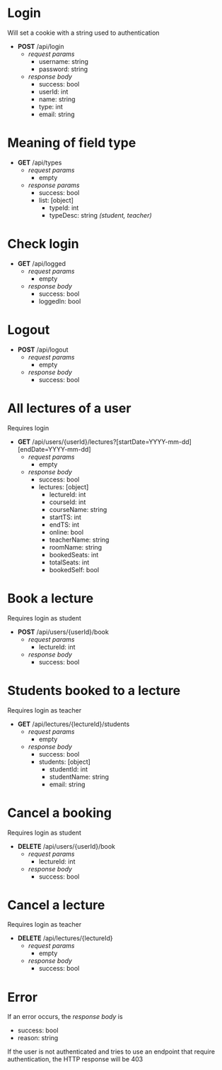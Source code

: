 # Login
Will set a cookie with a string used to authentication

- **POST** /api/login
  - *request params*
    - username: string
    - password: string
  - *response body*
    - success: bool
    - userId: int
    - name: string
    - type: int
    - email: string

# Meaning of field type
- **GET** /api/types
  - *request params*
    - empty
  - *response params*
    - success: bool
    - list: [object]
      - typeId: int
      - typeDesc: string *(student, teacher)*

# Check login
- **GET** /api/logged
  - *request params*
    - empty
  - *response body*
    - success: bool
    - loggedIn: bool

# Logout
- **POST** /api/logout
  - *request params*
    - empty
  - *response body*
    - success: bool

# All lectures of a user
Requires login

- **GET** /api/users/{userId}/lectures?[startDate=YYYY-mm-dd][endDate=YYYY-mm-dd]
  - *request params*
    - empty
  - *response body*
    - success: bool
    - lectures: [object]
      - lectureId: int
      - courseId: int
      - courseName: string
      - startTS: int
      - endTS: int
      - online: bool
      - teacherName: string
      - roomName: string
      - bookedSeats: int
      - totalSeats: int
      - bookedSelf: bool

# Book a lecture
Requires login as student

- **POST** /api/users/{userId}/book
  - *request params*
    - lectureId: int
  - *response body*
    - success: bool

# Students booked to a lecture
Requires login as teacher

- **GET** /api/lectures/{lectureId}/students
  - *request params*
    - empty
  - *response body*
    - success: bool
    - students: [object]
      - studentId: int
      - studentName: string
      - email: string

# Cancel a booking
Requires login as student

- **DELETE** /api/users/{userId}/book
  - *request params*
    - lectureId: int
  - *response body*
    - success: bool

# Cancel a lecture
Requires login as teacher

- **DELETE** /api/lectures/{lectureId}
  - *request params*
    - empty
  - *response body*
    - success: bool

# Error
If an error occurs, the *response body* is
- success: bool
- reason: string

If the user is not authenticated and tries to use an endpoint that require authentication, the HTTP response will be 403